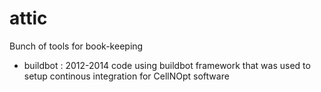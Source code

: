 # attic
Bunch of tools for book-keeping


* buildbot : 2012-2014 code using buildbot framework that was used to setup continous integration for CellNOpt software
